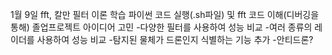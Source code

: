 1월 9일
fft, 칼만 필터 이론 학습
파이썬 코드 실행(.sh파일) 및 fft 코드 이해(디버깅을 통해)
졸업프로젝트 아이디어 고민
-다양한 필터를 사용하여 성능 비교
-여러 종류의 레이더를 사용하여 성능 비교
-탐지된 물체가 드론인지 식별하는 기능 추가
-안티드론?
